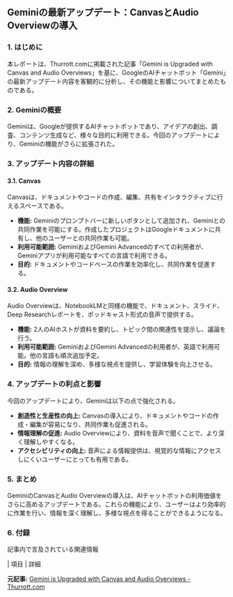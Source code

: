 ## Geminiの最新アップデート：CanvasとAudio Overviewの導入

### 1. はじめに

本レポートは、Thurrott.comに掲載された記事「Gemini is Upgraded with Canvas and Audio Overviews」を基に、GoogleのAIチャットボット「Gemini」の最新アップデート内容を客観的に分析し、その機能と影響についてまとめたものである。

### 2. Geminiの概要

Geminiは、Googleが提供するAIチャットボットであり、アイデアの創出、調査、コンテンツ生成など、様々な目的に利用できる。今回のアップデートにより、Geminiの機能がさらに拡張された。

### 3. アップデート内容の詳細

#### 3.1. Canvas

Canvasは、ドキュメントやコードの作成、編集、共有をインタラクティブに行えるスペースである。

* **機能:** Geminiのプロンプトバーに新しいボタンとして追加され、Geminiとの共同作業を可能にする。作成したプロジェクトはGoogleドキュメントに共有し、他のユーザーとの共同作業も可能。
* **利用可能範囲:** GeminiおよびGemini Advancedのすべての利用者が、Geminiアプリが利用可能なすべての言語で利用できる。
* **目的:** ドキュメントやコードベースの作業を効率化し、共同作業を促進する。

#### 3.2. Audio Overview

Audio Overviewは、NotebookLMと同様の機能で、ドキュメント、スライド、Deep Researchレポートを、ポッドキャスト形式の音声で提供する。

* **機能:** 2人のAIホストが資料を要約し、トピック間の関連性を提示し、議論を行う。
* **利用可能範囲:** GeminiおよびGemini Advancedの利用者が、英語で利用可能。他の言語も順次追加予定。
* **目的:** 情報の理解を深め、多様な視点を提供し、学習体験を向上させる。

### 4. アップデートの利点と影響

今回のアップデートにより、Geminiは以下の点で強化される。

* **創造性と生産性の向上:** Canvasの導入により、ドキュメントやコードの作成・編集が容易になり、共同作業も促進される。
* **情報理解の促進:** Audio Overviewにより、資料を音声で聞くことで、より深く理解しやすくなる。
* **アクセシビリティの向上:** 音声による情報提供は、視覚的な情報にアクセスしにくいユーザーにとっても有用である。

### 5. まとめ

GeminiのCanvasとAudio Overviewの導入は、AIチャットボットの利用価値をさらに高めるアップデートである。これらの機能により、ユーザーはより効率的に作業を行い、情報を深く理解し、多様な視点を得ることができるようになる。

### 6. 付録

記事内で言及されている関連情報

| 項目 | 詳細 

**元記事:** [Gemini is Upgraded with Canvas and Audio Overviews - Thurrott.com](https://www.thurrott.com/a-i/google-gemini-a-i/318607/gemini-is-upgraded-with-canvas-and-audio-overviews)